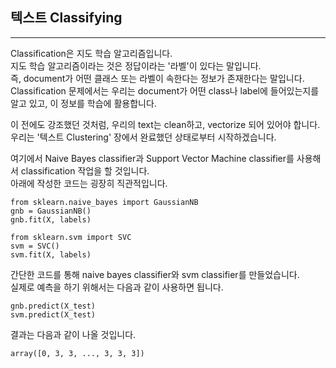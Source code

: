 ## 텍스트 Classifying
---

Classification은 지도 학습 알고리즘입니다.   
지도 학습 알고리즘이라는 것은 정답이라는 '라벨'이 있다는 말입니다.   
즉, document가 어떤 클래스 또는 라벨이 속한다는 정보가 존재한다는 말입니다.   
Classification 문제에서는 우리는 document가 어떤 class나 label에 들어있는지를 알고 있고, 이 정보를 학습에 활용합니다.   

이 전에도 강조했던 것처럼, 우리의 text는 clean하고, vectorize 되어 있어야 합니다.   
우리는 '텍스트 Clustering' 장에서 완료했던 상태로부터 시작하겠습니다.   

여기에서 Naive Bayes classifier과 Support Vector Machine classifier를 사용해서 classification 작업을 할 것입니다.   
아래에 작성한 코드는 굉장히 직관적입니다.   

```
from sklearn.naive_bayes import GaussianNB
gnb = GaussianNB()
gnb.fit(X, labels)

from sklearn.svm import SVC
svm = SVC()
svm.fit(X, labels)
```

간단한 코드를 통해 naive bayes classifier와 svm classifier를 만들었습니다.   
실제로 예측을 하기 위해서는 다음과 같이 사용하면 됩니다.   

```
gnb.predict(X_test)
svm.predict(X_test)
```

결과는 다음과 같이 나올 것입니다.   

```
array([0, 3, 3, ..., 3, 3, 3])
```
